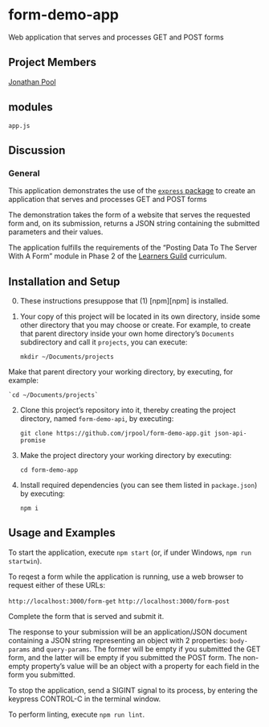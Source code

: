 # form-demo-app
Web application that serves and processes GET and POST forms

## Project Members

[Jonathan Pool](https://github.com/jrpool)

## modules

```
app.js
```

## Discussion

### General

This application demonstrates the use of the [`express` package][exp] to create an application that serves and processes GET and POST forms

The demonstration takes the form of a website that serves the requested form and, on its submission, returns a JSON string containing the submitted parameters and their values.

The application fulfills the requirements of the “Posting Data To The Server With A Form” module in Phase 2 of the [Learners Guild][lg] curriculum.

## Installation and Setup

0. These instructions presuppose that (1) [npm][npm] is installed.

1. Your copy of this project will be located in its own directory, inside some other directory that you may choose or create. For example, to create that parent directory inside your own home directory’s `Documents` subdirectory and call it `projects`, you can execute:

    `mkdir ~/Documents/projects`

Make that parent directory your working directory, by executing, for example:

    `cd ~/Documents/projects`

2. Clone this project’s repository into it, thereby creating the project directory, named `form-demo-api`, by executing:

    `git clone https://github.com/jrpool/form-demo-app.git json-api-promise`

2. Make the project directory your working directory by executing:

    `cd form-demo-app`

3. Install required dependencies (you can see them listed in `package.json`) by executing:

    `npm i`

## Usage and Examples

To start the application, execute `npm start` (or, if under Windows, `npm run startwin`).

To reqest a form while the application is running, use a web browser to request either of these URLs:

`http://localhost:3000/form-get`
`http://localhost:3000/form-post`

Complete the form that is served and submit it.

The response to your submission will be an application/JSON document containing a JSON string representing an object with 2 properties: `body-params` and `query-params`. The former will be empty if you submitted the GET form, and the latter will be empty if you submitted the POST form. The non-empty property’s value will be an object with a property for each field in the form you submitted.

To stop the application, send a SIGINT signal to its process, by entering the keypress CONTROL-C in the terminal window.

To perform linting, execute `npm run lint`.

[exp]: https://www.npmjs.com/package/express
[lg]: https://www.learnersguild.org
